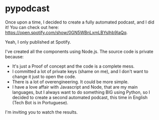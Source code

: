 # pypodcast

Once upon a time, I decided to create a fully automated podcast, and I did it! You can check out here: https://open.spotify.com/show/0GN5WBnLxmLBYslhb9IaQq.

Yeah, I only published at Spotify.

I've created all the components using Node.js. The source code is private because:

- It's just a Proof of concept and the code is a complete mess.
- I committed a lot of private keys (shame on me), and I don't want to change it just to open the code.
- There is a lot of overengineering. It could be more simple.
- I have a love affair with Javascript and Node, that are my main languages, but I always want to do something BIG using Python, so I decided to create a second automated podcast, this time in English (Tech Bot is in Portuguese).

I'm inviting you to watch the results.